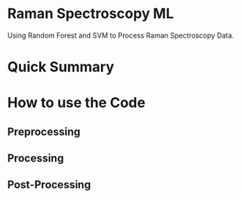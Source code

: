 # Raman Spectroscopy ML
Using Random Forest and SVM to Process Raman Spectroscopy Data.

# Quick Summary

# How to use the Code

## Preprocessing

## Processing

## Post-Processing
